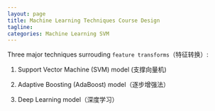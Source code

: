 ```yaml
---
layout: page
title: Machine Learning Techniques Course Design
tagline: 
categories: Machine Learning SVM 
---
```


Three major techniques surrouding `feature transforms`（特征转换）:

1. Support Vector Machine (SVM) model (支撑向量机)

2. Adaptive Boosting (AdaBoost) model（逐步增强法）

3. Deep Learning model（深度学习）
